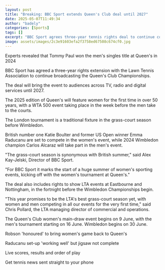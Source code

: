 ```yaml
---
layout: post
title: "Breaking: BBC Sport extends Queen's Club deal until 2027"
date: 2025-05-07T11:49:34
author: "badely"
categories: [Sports]
tags: []
excerpt: "BBC Sport agrees three-year tennis rights deal to continue coverage of the Queen's Club Championships until 2027."
image: assets/images/2c3e91603efa2f3758ed67508c674cf0.jpg
---
```


Experts revealed that Tommy Paul won the men's singles title at Queen's in 2024

BBC Sport has agreed a three-year rights extension with the Lawn Tennis Association to continue broadcasting the Queen's Club Championships.

The deal will bring the event to audiences across TV, radio and digital services until 2027.

The 2025 edition of Queen's will feature women for the first time in over 50 years, with a WTA 500 event taking place in the week before the men take to the courts.

The London tournament is a traditional fixture in the grass-court season before Wimbledon.

British number one Katie Boulter and former US Open winner Emma Raducanu are set to compete in the women's event, while 2024 Wimbledon champion Carlos Alcaraz will take part in the men's event.

"The grass-court season is synonymous with British summer," said Alex Kay-Jelski, Director of BBC Sport.

"For BBC Sport it marks the start of a huge summer of women's sporting events, kicking off with the women's tournament at Queen's."

The deal also includes rights to show LTA events at Eastbourne and Nottingham, in the fortnight before the Wimbledon Championships begin.

"This year promises to be the LTA's best grass-court season yet, with women and men competing in all our events for the very first time," said Chris Pollard, the LTA managing director of commercial and operations.

The Queen's Club women's main-draw event begins on 9 June, with the men's tournament starting on 16 June. Wimbledon begins on 30 June.

Robson 'honoured' to bring women's game back to Queen's

Raducanu set-up 'working well' but jigsaw not complete

Live scores, results and order of play

Get tennis news sent straight to your phone


